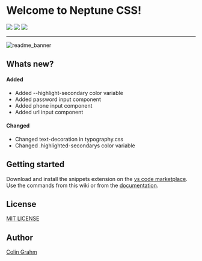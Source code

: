 # Welcome to Neptune CSS!

![](https://img.shields.io/github/v/tag/neptune-css/neptune-css?color=%2300AACC) ![](https://img.shields.io/npm/dm/@neptune-css/neptune?color=%2300AACC) ![](https://img.shields.io/npm/l/@neptune-css/neptune?color=%2300AACC) 

***

![readme_banner](https://github.com/neptune-css/.github/assets/122671813/7e120eb1-51e2-4969-a0fd-1c203046c204)

## Whats new?

#### Added

- Added --highlight-secondary color variable
- Added password input component
- Added phone input component
- Added url input component

#### Changed

- Changed text-decoration in typography.css
- Changed .highlighted-secondarys color variable

## Getting started

Download and install the snippets extension on the [vs code marketplace](https://marketplace.visualstudio.com/items?itemName=NeptuneCSS.neptune-snippets). Use the commands from this wiki or from the [documentation](https://neptune-css.gitbook.io/neptune-css-docs/vs-code-snippets).

## License

[MIT LICENSE](https://github.com/neptune-css/neptune-snippets/blob/main/LICENSE)

## Author

[Colin Grahm](https://github.com/CGWebDev2003)
